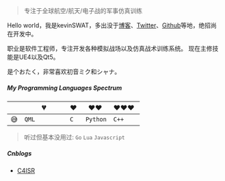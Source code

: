> 专注于全球航空/航天/电子战的军事仿真训练

Hello world，我是kevinSWAT，多出没于[博客](https://kevinswat.github.io)、[Twitter](https://twitter.com/voidmarksman/)、[Github](http://github.com/kevinswat)等地，绝招尚在开发中。

职业是软件工程师，专注开发各种模拟战场以及仿真战术训练系统。
现在主修技能是UE4以及Qt5。

是个おたく，非常喜欢初音ミク和シャナ。

##### My Programming Languages Spectrum

|     | 💔️           | ❤️ ️                                          | ❤️❤️ ️                                          | ❤️❤️❤️ ️                                      |
| --- | ------------- | --------------------------------------------- | ----------------------------------------------- | --------------------------------------------- |
| 😅  | `QML        ` |    `C`            | `Python`                          |  `C++`                        |

> 听过但基本没用过:  `Go`  `Lua` `Javascript`

##### Cnblogs

- [C4ISR](https://www.cnblogs.com/c4isr)
